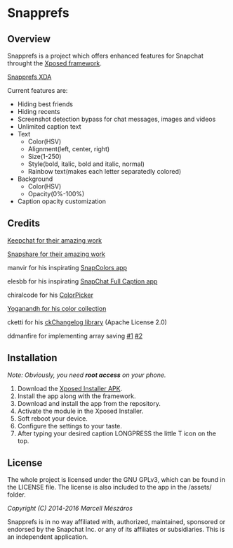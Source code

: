 Snapprefs
=========
Overview
-------
Snapprefs is a project which offers enhanced features for Snapchat throught the [Xposed framework](http://forum.xda-developers.com/showthread.php?t=1574401).

[Snapprefs XDA](http://forum.xda-developers.com/xposed/modules/app-snapprefs-ultimate-snapchat-utility-t2947254)

Current features are:

- Hiding best friends
- Hiding recents
- Screenshot detection bypass for chat messages, images and videos
- Unlimited caption text
- Text
  - Color(HSV)
  - Alignment(left, center, right)
  - Size(1-250)
  - Style(bold, italic, bold and italic, normal)
  - Rainbow text(makes each letter separatedly colored)
- Background
  - Color(HSV)
  - Opacity(0%-100%)
- Caption opacity customization

Credits
-------

[Keepchat for their amazing work](https://github.com/P1nGu1n/Keepchat)

[Snapshare for their amazing work](https://github.com/P1nGu1n/Snapshare)

manvir for his inspirating [SnapColors app](http://repo.xposed.info/module/com.manvir.snapcolors)

elesbb for his inspirating [SnapChat Full Caption app](http://repo.xposed.info/module/com.elesbb.snapchatfullcaption)

chiralcode for his [ColorPicker](https://github.com/chiralcode/Android-Color-Picker)

[Yoganandh for his color collection](https://gist.github.com/VenomVendor/6857539)

cketti for his [ckChangelog library](https://github.com/cketti/ckChangeLog) (Apache License 2.0)

ddmanfire for implementing array saving [#1](https://github.com/ddmanfire/Snapprefs/commit/dc2e199c74a3729f0c50365597577a37fb312b2e) [#2](https://github.com/ddmanfire/Snapprefs/commit/03fa8783cd3d21dabdfebbd572eb7481fccbe48b)

Installation
------------------
*Note: Obviously, you need __root access__ on your phone.*

1. Download the [Xposed Installer APK](http://forum.xda-developers.com/showthread.php?t=1574401).
2. Install the app along with the framework.
3. Download and install the app from the repository.
4. Activate the module in the Xposed Installer.
5. Soft reboot your device.
6. Configure the settings to your taste.
7. After typing your desired caption LONGPRESS the little T icon on the top.

License
-------
The whole project is licensed under the GNU GPLv3, which can be found in the LICENSE file.
The license is also included to the app in the /assets/ folder.

*Copyright (C) 2014-2016 Marcell Mészáros*

Snapprefs is in no way affiliated with, authorized, maintained, sponsored or endorsed by the Snapchat Inc. or any of its affiliates or subsidiaries. This is an independent application.
